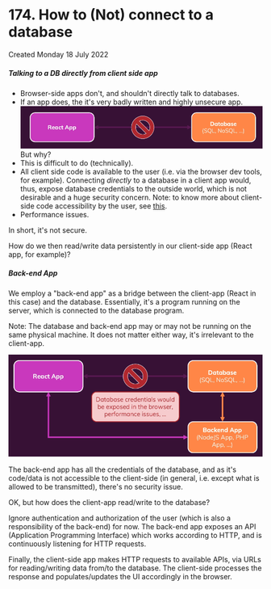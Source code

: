 # 174. How to (Not) connect to a database
Created Monday 18 July 2022

##### Talking to a DB directly from client side app
- Browser-side apps don't, and shouldn't directly talk to databases.
- If an app does, the it's very badly written and highly unsecure app.
![](/assets/174_How_to_not_connect_to_a_database-image-1.png)
But why?
- This is difficult to do (technically).
- All client side code is available to the user (i.e. via the browser dev tools, for example). Connecting *directly* to a database in a client app would, thus, expose database credentials to the outside world, which is not desirable and a huge security concern.
	Note: to know more about client-side code accessibility by the user, see [this](https://academind.com/tutorials/hide-javascript-code).
- Performance issues.

In short, it's not secure.

How do we then read/write data persistently in our client-side app (React app, for example)?

##### Back-end App
We employ a "back-end app" as a bridge between the client-app (React in this case) and the database. Essentially, it's a program running on the server, which is connected to the database program.

Note: The database and back-end app may or may not be running on the same physical machine. It does not matter either way, it's irrelevant to the client-app.

![](/assets/174_How_to_not_connect_to_a_database-image-2.png)

The back-end app has all the credentials of the database, and as it's code/data is not accessible to the client-side (in general, i.e. except what is allowed to be transmitted), there's no security issue.

OK, but how does the client-app read/write to the database?

Ignore authentication and authorization of the user (which is also a responsibility of the back-end) for now. The back-end app exposes an API (Application Programming Interface) which works according to HTTP, and is continuously listening for HTTP requests.

Finally, the client-side app makes HTTP requests to available APIs, via URLs for reading/writing data from/to the database. The client-side processes the response and populates/updates the UI accordingly in the browser.
